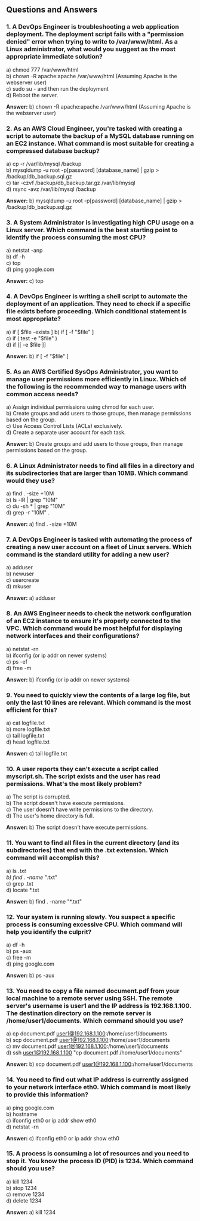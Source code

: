 
## Questions and Answers

### 1. A DevOps Engineer is troubleshooting a web application deployment. The deployment script fails with a "permission denied" error when trying to write to /var/www/html. As a Linux administrator, what would you suggest as the most appropriate immediate solution?

a) chmod 777 /var/www/html  
b) chown -R apache:apache /var/www/html (Assuming Apache is the webserver user)  
c) sudo su - and then run the deployment  
d) Reboot the server.  

**Answer:** b) chown -R apache:apache /var/www/html (Assuming Apache is the webserver user)

### 2. As an AWS Cloud Engineer, you're tasked with creating a script to automate the backup of a MySQL database running on an EC2 instance. What command is most suitable for creating a compressed database backup?

a) cp -r /var/lib/mysql /backup  
b) mysqldump -u root -p[password] [database_name] | gzip > /backup/db_backup.sql.gz  
c) tar -czvf /backup/db_backup.tar.gz /var/lib/mysql  
d) rsync -avz /var/lib/mysql /backup  

**Answer:** b) mysqldump -u root -p[password] [database_name] | gzip > /backup/db_backup.sql.gz

### 3. A System Administrator is investigating high CPU usage on a Linux server. Which command is the best starting point to identify the process consuming the most CPU?

a) netstat -anp  
b) df -h  
c) top  
d) ping google.com  

**Answer:** c) top

### 4. A DevOps Engineer is writing a shell script to automate the deployment of an application. They need to check if a specific file exists before proceeding. Which conditional statement is most appropriate?

a) if [ $file -exists ]  
b) if [ -f "$file" ]  
c) if ( test -e "$file" )  
d) if [[ -e $file ]]  

**Answer:** b) if [ -f "$file" ]

### 5. As an AWS Certified SysOps Administrator, you want to manage user permissions more efficiently in Linux. Which of the following is the recommended way to manage users with common access needs?

a) Assign individual permissions using chmod for each user.  
b) Create groups and add users to those groups, then manage permissions based on the group.  
c) Use Access Control Lists (ACLs) exclusively.  
d) Create a separate user account for each task.  

**Answer:** b) Create groups and add users to those groups, then manage permissions based on the group.

### 6. A Linux Administrator needs to find all files in a directory and its subdirectories that are larger than 10MB. Which command would they use?

a) find . -size +10M  
b) ls -lR | grep "10M"  
c) du -sh * | grep "10M"  
d) grep -r "10M" .  

**Answer:** a) find . -size +10M

### 7. A DevOps Engineer is tasked with automating the process of creating a new user account on a fleet of Linux servers. Which command is the standard utility for adding a new user?

a) adduser  
b) newuser  
c) usercreate  
d) mkuser  

**Answer:** a) adduser

### 8. An AWS Engineer needs to check the network configuration of an EC2 instance to ensure it's properly connected to the VPC. Which command would be most helpful for displaying network interfaces and their configurations?

a) netstat -rn  
b) ifconfig (or ip addr on newer systems)  
c) ps -ef  
d) free -m  

**Answer:** b) ifconfig (or ip addr on newer systems)

### 9. You need to quickly view the contents of a large log file, but only the last 10 lines are relevant. Which command is the most efficient for this?

a) cat logfile.txt  
b) more logfile.txt  
c) tail logfile.txt  
d) head logfile.txt  

**Answer:** c) tail logfile.txt

### 10. A user reports they can't execute a script called myscript.sh. The script exists and the user has read permissions. What's the most likely problem?

a) The script is corrupted.  
b) The script doesn't have execute permissions.  
c) The user doesn't have write permissions to the directory.  
d) The user's home directory is full.  

**Answer:** b) The script doesn't have execute permissions.

### 11. You want to find all files in the current directory (and its subdirectories) that end with the .txt extension. Which command will accomplish this?

a) ls *.txt  
b) find . -name "*.txt"  
c) grep .txt  
d) locate *.txt  

**Answer:** b) find . -name "*.txt"

### 12. Your system is running slowly. You suspect a specific process is consuming excessive CPU. Which command will help you identify the culprit?

a) df -h  
b) ps -aux  
c) free -m  
d) ping google.com  

**Answer:** b) ps -aux

### 13. You need to copy a file named document.pdf from your local machine to a remote server using SSH. The remote server's username is user1 and the IP address is 192.168.1.100. The destination directory on the remote server is /home/user1/documents. Which command should you use?

a) cp document.pdf user1@192.168.1.100:/home/user1/documents  
b) scp document.pdf user1@192.168.1.100:/home/user1/documents  
c) mv document.pdf user1@192.168.1.100:/home/user1/documents  
d) ssh user1@192.168.1.100 "cp document.pdf /home/user1/documents"  

**Answer:** b) scp document.pdf user1@192.168.1.100:/home/user1/documents

### 14. You need to find out what IP address is currently assigned to your network interface eth0. Which command is most likely to provide this information?

a) ping google.com  
b) hostname  
c) ifconfig eth0 or ip addr show eth0  
d) netstat -rn  

**Answer:** c) ifconfig eth0 or ip addr show eth0

### 15. A process is consuming a lot of resources and you need to stop it. You know the process ID (PID) is 1234. Which command should you use?

a) kill 1234  
b) stop 1234  
c) remove 1234  
d) delete 1234  

**Answer:** a) kill 1234

